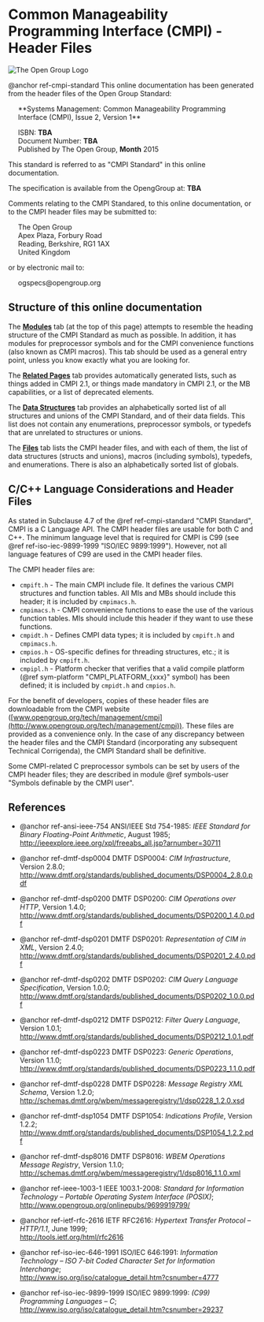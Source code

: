 Common Manageability Programming Interface (CMPI) - Header Files
================================================================

![The Open Group Logo](../resources/tog_logo.png)

@anchor ref-cmpi-standard
This online documentation has been generated from the header files of the
Open Group Standard:

<div style="margin-left:20px">
  **Systems Management: Common Manageability Programming Interface (CMPI),
  Issue 2, Version 1**<br/>

  ISBN: **TBA**<br/>
  Document Number: **TBA**<br/>
  Published by The Open Group, **Month** 2015<br/>
</div>

This standard is referred to as "CMPI Standard" in this online documentation.

The specification is available from the OpengGroup at:
    **TBA**

Comments relating to the CMPI Standared, to this online documentation, or to
the CMPI header files may be submitted to:

<div style="margin-left:20px">
  The Open Group<br/>
  Apex Plaza, Forbury Road<br/>
  Reading, Berkshire, RG1 1AX<br/>
  United Kingdom<br/>
</div>

or by electronic mail to:

<div style="margin-left:20px">
  ogspecs@opengroup.org<br/>
</div>

Structure of this online documentation
--------------------------------------

The [<b>Modules</b>](modules.html) tab (at the top of this page) attempts to
resemble the heading structure of the CMPI Standard as much as possible. In
addition, it has modules for preprocessor symbols and for the CMPI convenience
functions (also known as CMPI macros). This tab should be used as a general
entry point, unless you know exactly what you are looking for.

The [<b>Related Pages</b>](pages.html) tab provides automatically generated
lists, such as things added in CMPI 2.1, or things made mandatory in CMPI 2.1,
or the MB capabilities, or a list of deprecated elements.

The [<b>Data Structures</b>](annotated.html) tab provides an alphabetically
sorted list of all structures and unions of the CMPI Standard, and of their
data fields. This list does not contain any enumerations, preprocessor symbols,
or typedefs that are unrelated to structures or unions.

The [<b>Files</b>](files.html) tab lists the CMPI header files, and with each
of them, the list of data structures (structs and unions), macros (including
symbols), typedefs, and enumerations. There is also an alphabetically sorted
list of globals.

C/C++ Language Considerations and Header Files
----------------------------------------------

As stated in Subclause 4.7 of the @ref ref-cmpi-standard "CMPI Standard", CMPI
is a C Language API. The CMPI header files are usable for both C and C++. The
minimum language level that is required for CMPI is C99 (see @ref
ref-iso-iec-9899-1999 "ISO/IEC 9899:1999"). However, not all language features
of C99 are used in the CMPI header files.

The CMPI header files are:

  * `cmpift.h` - The main CMPI include file. It defines the various CMPI
    structures and function tables. All
    MIs and MBs should include this header; it is included by `cmpimacs.h`.
  * `cmpimacs.h` - CMPI convenience functions to ease the use of the various
    function tables. MIs should include this header if they want to use these
    functions.
  * `cmpidt.h` - Defines CMPI data types; it is included by `cmpift.h` and
    `cmpimacs.h`.
  * `cmpios.h` - OS-specific defines for threading structures, etc.; it is
    included by `cmpift.h`.
  * `cmpipl.h` - Platform checker that verifies that a valid compile platform
    (@ref sym-platform "CMPI_PLATFORM_{xxx}" symbol) has been defined; it is
    included by `cmpidt.h` and `cmpios.h`.

For the benefit of developers, copies of these header files are downloadable
from the CMPI website
([www.opengroup.org/tech/management/cmpi](http://www.opengroup.org/tech/management/cmpi)).
These files are provided as a convenience only. In the case of any discrepancy
between the header files and the CMPI Standard (incorporating any subsequent
Technical Corrigenda), the CMPI Standard shall be definitive.

Some CMPI-related C preprocessor symbols can be set by users of the CMPI header
files; they are described in module @ref symbols-user
"Symbols definable by the CMPI user".

References
----------

  * @anchor ref-ansi-ieee-754
    ANSI/IEEE Std 754-1985: *IEEE Standard for Binary Floating-Point
    Arithmetic*, August 1985;<br/>
    http://ieeexplore.ieee.org/xpl/freeabs_all.jsp?arnumber=30711

  * @anchor ref-dmtf-dsp0004
    DMTF DSP0004: *CIM Infrastructure*, Version 2.8.0;<br/>
    http://www.dmtf.org/standards/published_documents/DSP0004_2.8.0.pdf

  * @anchor ref-dmtf-dsp0200
    DMTF DSP0200: *CIM Operations over HTTP*, Version 1.4.0;<br/>
    http://www.dmtf.org/standards/published_documents/DSP0200_1.4.0.pdf

  * @anchor ref-dmtf-dsp0201
    DMTF DSP0201: *Representation of CIM in XML*, Version 2.4.0;<br/>
    http://www.dmtf.org/standards/published_documents/DSP0201_2.4.0.pdf

  * @anchor ref-dmtf-dsp0202
    DMTF DSP0202: *CIM Query Language Specification*, Version 1.0.0;<br/>
    http://www.dmtf.org/standards/published_documents/DSP0202_1.0.0.pdf

  * @anchor ref-dmtf-dsp0212
    DMTF DSP0212: *Filter Query Language*, Version 1.0.1;<br/>
    http://www.dmtf.org/standards/published_documents/DSP0212_1.0.1.pdf

  * @anchor ref-dmtf-dsp0223
    DMTF DSP0223: *Generic Operations*, Version 1.1.0;<br/>
    http://www.dmtf.org/standards/published_documents/DSP0223_1.1.0.pdf

  * @anchor ref-dmtf-dsp0228
    DMTF DSP0228: *Message Registry XML Schema*, Version 1.2.0;<br/>
    http://schemas.dmtf.org/wbem/messageregistry/1/dsp0228_1.2.0.xsd

  * @anchor ref-dmtf-dsp1054
    DMTF DSP1054: *Indications Profile*, Version 1.2.2;<br/>
    http://www.dmtf.org/standards/published_documents/DSP1054_1.2.2.pdf

  * @anchor ref-dmtf-dsp8016
    DMTF DSP8016: *WBEM Operations Message Registry*, Version 1.1.0;<br/>
    http://schemas.dmtf.org/wbem/messageregistry/1/dsp8016_1.1.0.xml

  * @anchor ref-ieee-1003-1
    IEEE 1003.1-2008: *Standard for Information Technology – Portable Operating
    System Interface (POSIX)*;<br/>
    http://www.opengroup.org/onlinepubs/9699919799/

  * @anchor ref-ietf-rfc-2616
    IETF RFC2616: *Hypertext Transfer Protocol – HTTP/1.1*, June 1999;<br/>
    http://tools.ietf.org/html/rfc2616

  * @anchor ref-iso-iec-646-1991
    ISO/IEC 646:1991: *Information Technology – ISO 7-bit Coded Character Set
    for Information Interchange*;<br/>
    http://www.iso.org/iso/catalogue_detail.htm?csnumber=4777

  * @anchor ref-iso-iec-9899-1999
    ISO/IEC 9899:1999: <em>(C99) Programming Languages – C</em>;<br/>
    http://www.iso.org/iso/catalogue_detail.htm?csnumber=29237
